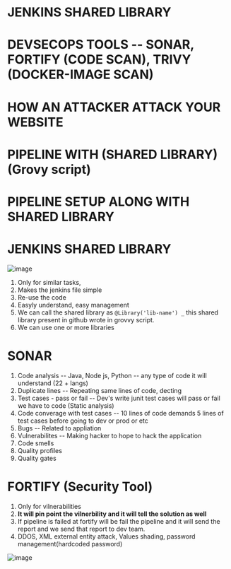 # JENKINS SHARED LIBRARY
# DEVSECOPS TOOLS -- SONAR, FORTIFY (CODE SCAN), TRIVY (DOCKER-IMAGE SCAN)
# HOW AN ATTACKER ATTACK YOUR WEBSITE
# PIPELINE WITH (SHARED LIBRARY) (Grovy script)
# PIPELINE SETUP ALONG WITH SHARED LIBRARY

# JENKINS SHARED LIBRARY

![image](https://github.com/pavankumar0077/Devops-SRE/assets/40380941/560ac0d9-59e8-423c-a598-126acdf677f7)

1) Only for similar tasks,
2) Makes the jenkins file simple
3) Re-use the code
4) Easyly understand, easy management
5) We can call the shared library as ```@Library('lib-name') _``` this shared library present in github wrote in grovvy script.
6) We can use one or more libraries

# SONAR

1) Code analysis -- Java, Node js, Python -- any type of code it will understand (22 + langs)
2) Duplicate lines  -- Repeating same lines of code, decting 
3) Test cases - pass or fail -- Dev's write junit test cases will pass or fail we have to code (Static analysis)
4) Code converage with test cases -- 10 lines of code demands 5 lines of test cases before going to dev or prod or etc
5) Bugs -- Related to appliation 
6) Vulnerabilites -- Making hacker to hope to hack the application
7) Code smells
8) Quality profiles
9) Quality gates

# FORTIFY (Security Tool)

1) Only for vilnerabilities
2) **It will pin point the vilnerbility and it will tell the solution as well**
3) If pipeline is failed at fortify will be fail the pipeline and it will send the report and we send that report to dev team.
4) DDOS, XML external entity attack, Values shading, password management(hardcoded password)

![image](https://github.com/pavankumar0077/Devops-SRE/assets/40380941/f53ba45a-f039-4f12-8e88-abdc5aa00407)

